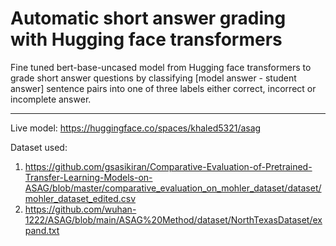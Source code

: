 # Automatic short answer grading with Hugging face transformers

Fine tuned bert-base-uncased model from Hugging face transformers to grade short answer questions by classifying [model answer - student answer] sentence pairs into one of three labels either correct, incorrect or incomplete answer.  

---

Live model: https://huggingface.co/spaces/khaled5321/asag

Dataset used: 
1. https://github.com/gsasikiran/Comparative-Evaluation-of-Pretrained-Transfer-Learning-Models-on-ASAG/blob/master/comparative_evaluation_on_mohler_dataset/dataset/mohler_dataset_edited.csv  
2. https://github.com/wuhan-1222/ASAG/blob/main/ASAG%20Method/dataset/NorthTexasDataset/expand.txt  
